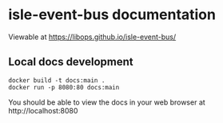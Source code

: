 # isle-event-bus documentation

Viewable at https://libops.github.io/isle-event-bus/

## Local docs development

```
docker build -t docs:main .
docker run -p 8080:80 docs:main
```

You should be able to view the docs in your web browser at http://localhost:8080
